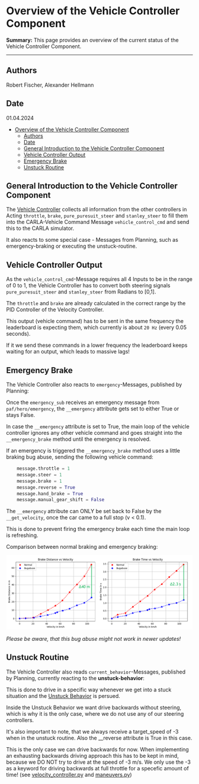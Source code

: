 # Overview of the Vehicle Controller Component

**Summary:** This page provides an overview of the current status of the Vehicle Controller Component.

---

## Authors

Robert Fischer, Alexander Hellmann

## Date

01.04.2024

<!-- TOC -->
- [Overview of the Vehicle Controller Component](#overview-of-the-vehicle-controller-component)
  - [Authors](#authors)
  - [Date](#date)
  - [General Introduction to the Vehicle Controller Component](#general-introduction-to-the-vehicle-controller-component)
  - [Vehicle Controller Output](#vehicle-controller-output)
  - [Emergency Brake](#emergency-brake)
  - [Unstuck Routine](#unstuck-routine)
<!-- TOC -->

## General Introduction to the Vehicle Controller Component

The [Vehicle Controller](../../code/acting/src/acting/vehicle_controller.py) collects all information from the other controllers in Acting ```throttle```, ```brake```, ```pure_puresuit_steer``` and ```stanley_steer```
to fill them into the CARLA-Vehicle Command Message ```vehicle_control_cmd``` and send this to the CARLA simulator.

It also reacts to some special case - Messages from Planning, such as emergency-braking or executing the unstuck-routine.

## Vehicle Controller Output

As the ```vehicle_control_cmd```-Message requires all 4 Inputs to be in the range of 0 to 1, the Vehicle Controller has to convert both steering signals ```pure_puresuit_steer``` and ```stanley_steer``` from Radians to [0,1].

The ```throttle``` and ```brake``` are already calculated in the correct range by the PID Controller of the Velocity Controller.

This output (vehicle command) has to be sent in the same frequency the leaderboard is expecting them, which currently is about ```20 Hz``` (every 0.05 seconds).

If it we send these commands in a lower frequency the leaderboard keeps waiting for an output, which leads to massive lags!

## Emergency Brake

The Vehicle Controller also reacts to ```emergency```-Messages, published by Planning:

Once the ```emergency_sub``` receives an emergency message from ```paf/hero/emergency```, the ```__emergency``` attribute gets set to either True or stays False.

In case the ```__emergency``` attribute is set to True, the main loop of the vehicle controller ignores any other vehicle command and goes straight into the ```__emergency_brake``` method until the emergency is resolved.

If an emergency is triggered the ```__emergency_brake``` method uses a little braking bug abuse, sending the following vehicle command:

```Python
    message.throttle = 1
    message.steer = 1
    message.brake = 1
    message.reverse = True
    message.hand_brake = True
    message.manual_gear_shift = False
```

The ```__emergency``` attribute can ONLY be set back to False by the ```__get_velocity```, once the car came to a full stop (v < 0.1).

This is done to prevent firing the emergency brake each time the main loop is refreshing.

Comparison between normal braking and emergency braking:

![Braking Comparison](/doc/assets/acting/emergency_brake_stats_graph.png)

_Please be aware, that this bug abuse might not work in newer updates!_

## Unstuck Routine

The Vehicle Controller also reads ```current_behavior```-Messages, published by Planning, currently reacting to the **unstuck-behavior**:

This is done to drive in a specific way whenever we get into a stuck situation and the [Unstuck Behavior](/doc/planning/Behavior_detailed.md) is persued.

Inside the Unstuck Behavior we want drive backwards without steering, which is why it is the only case, where we do not use any of our steering controllers.

It's also important to note, that we always receive a target_speed of -3 when in the unstuck routine. Also the __reverse attribute is True in this case.

This is the only case we can drive backwards for now. When implementing an exhausting backwards driving approach this has to be kept in mind, because we DO NOT try to drive at the speed of -3 m/s. We only use the -3 as a keyword for driving backwards at full throttle for a specefic amount of time!
(see [velocity_controller.py](/code/acting/src/acting/velocity_controller.py)
and [maneuvers.py](/code/planning/src/behavior_agent/behaviours/maneuvers.py))
